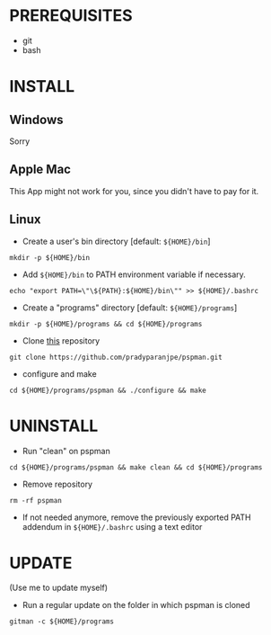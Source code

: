 # PREREQUISITES
  - git
  - bash

# INSTALL
## Windows
Sorry
## Apple Mac
This App might not work for you, since you didn't have to pay for it.
## Linux
  - Create a user's bin directory [default: `${HOME}/bin`]
  ```
  mkdir -p ${HOME}/bin
  ```
  - Add `${HOME}/bin` to PATH environment variable if necessary.
  ```
  echo "export PATH=\"\${PATH}:${HOME}/bin\"" >> ${HOME}/.bashrc
  ```
  - Create a "programs" directory [default: `${HOME}/programs`]
  ```
  mkdir -p ${HOME}/programs && cd ${HOME}/programs
  ```
  - Clone [this](https://github.com/pradyparanjpe/pspman.git) repository
  ```
  git clone https://github.com/pradyparanjpe/pspman.git
  ```
  - configure and make
  ```
  cd ${HOME}/programs/pspman && ./configure && make
  ```

# UNINSTALL
  - Run "clean" on pspman
  ```
  cd ${HOME}/programs/pspman && make clean && cd ${HOME}/programs
  ```
  - Remove repository
  ```
  rm -rf pspman
  ```
  - If not needed anymore, remove the previously exported PATH addendum in `${HOME}/.bashrc` using a text editor
 
# UPDATE
   (Use me to update myself)
  - Run a regular update on the folder in which pspman is cloned
  ```
  gitman -c ${HOME}/programs
  ```
 
